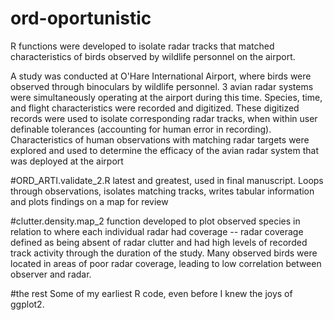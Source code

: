 # ord-oportunistic
R functions were developed to isolate radar tracks that matched characteristics of birds observed by wildlife personnel on the airport. 

A study was conducted at O'Hare International Airport, where birds were observed through binoculars by wildlife personnel. 3 avian radar systems were simultaneously operating at the airport during this time. Species, time, and flight characteristics were recorded and digitized. These digitized records were used to isolate corresponding radar tracks, when within user definable tolerances (accounting for human error in recording). Characteristics of human observations with matching radar targets were explored and used to determine the efficacy of the avian radar system that was deployed at the airport

#ORD_ARTI.validate_2.R
latest and greatest, used in final manuscript. Loops through observations, isolates matching tracks, writes tabular information and plots findings on a map for review

#clutter.density.map_2
function developed to plot observed species in relation to where each individual radar had coverage -- radar coverage defined as being absent of radar clutter and had high levels of recorded track activity through the duration of the study. Many observed birds were located in areas of poor radar coverage, leading to low correlation between observer and radar. 

#the rest
Some of my earliest R code, even before I knew the joys of ggplot2.
